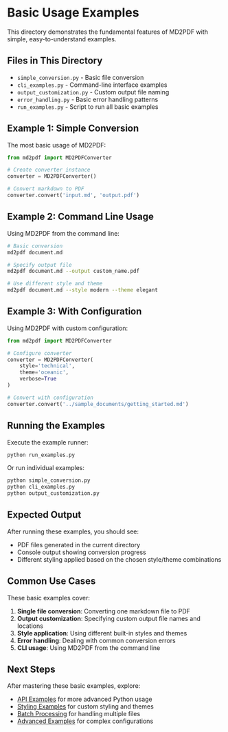 # Basic Usage Examples

This directory demonstrates the fundamental features of MD2PDF with simple, easy-to-understand examples.

## Files in This Directory

- `simple_conversion.py` - Basic file conversion
- `cli_examples.py` - Command-line interface examples
- `output_customization.py` - Custom output file naming
- `error_handling.py` - Basic error handling patterns
- `run_examples.py` - Script to run all basic examples

## Example 1: Simple Conversion

The most basic usage of MD2PDF:

```python
from md2pdf import MD2PDFConverter

# Create converter instance
converter = MD2PDFConverter()

# Convert markdown to PDF
converter.convert('input.md', 'output.pdf')
```

## Example 2: Command Line Usage

Using MD2PDF from the command line:

```bash
# Basic conversion
md2pdf document.md

# Specify output file
md2pdf document.md --output custom_name.pdf

# Use different style and theme
md2pdf document.md --style modern --theme elegant
```

## Example 3: With Configuration

Using MD2PDF with custom configuration:

```python
from md2pdf import MD2PDFConverter

# Configure converter
converter = MD2PDFConverter(
    style='technical',
    theme='oceanic',
    verbose=True
)

# Convert with configuration
converter.convert('../sample_documents/getting_started.md')
```

## Running the Examples

Execute the example runner:

```bash
python run_examples.py
```

Or run individual examples:

```bash
python simple_conversion.py
python cli_examples.py
python output_customization.py
```

## Expected Output

After running these examples, you should see:

- PDF files generated in the current directory
- Console output showing conversion progress
- Different styling applied based on the chosen style/theme combinations

## Common Use Cases

These basic examples cover:

1. **Single file conversion**: Converting one markdown file to PDF
2. **Output customization**: Specifying custom output file names and locations  
3. **Style application**: Using different built-in styles and themes
4. **Error handling**: Dealing with common conversion errors
5. **CLI usage**: Using MD2PDF from the command line

## Next Steps

After mastering these basic examples, explore:

- [API Examples](../api_examples/) for more advanced Python usage
- [Styling Examples](../styling/) for custom styling and themes
- [Batch Processing](../batch_processing/) for handling multiple files
- [Advanced Examples](../advanced/) for complex configurations